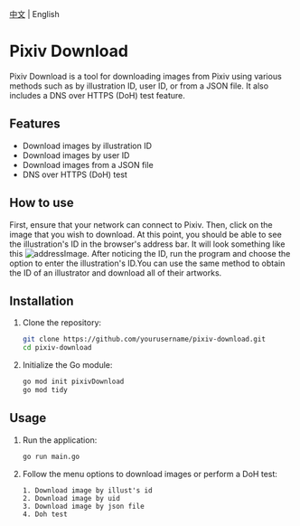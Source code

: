 [中文](README.md) | English

# Pixiv Download

Pixiv Download is a tool for downloading images from Pixiv using various methods such as by illustration ID, user ID, or from a JSON file. It also includes a DNS over HTTPS (DoH) test feature.

## Features

- Download images by illustration ID
- Download images by user ID
- Download images from a JSON file
- DNS over HTTPS (DoH) test

## How to use

First, ensure that your network can connect to Pixiv. Then, click on the image that you wish to download. At this point, you should be able to see the illustration's ID in the browser's address bar. It will look something like this ![addressImage](https://article.biliimg.com/bfs/article/dbcb9f66dec8a99931a40df5ef8c1ff8b913104d.png). After noticing the ID, run the program and choose the option to enter the illustration's ID.You can use the same method to obtain the ID of an illustrator and download all of their artworks.

## Installation

1. Clone the repository:

   ```sh
   git clone https://github.com/yourusername/pixiv-download.git
   cd pixiv-download
   ```

2. Initialize the Go module:
   ```sh
   go mod init pixivDownload
   go mod tidy
   ```

## Usage

1. Run the application:

   ```sh
   go run main.go
   ```

2. Follow the menu options to download images or perform a DoH test:
   ```
   1. Download image by illust's id
   2. Download image by uid
   3. Download image by json file
   4. Doh test
   ```

